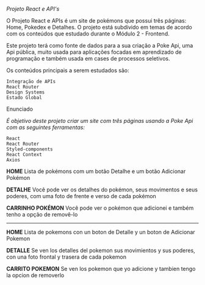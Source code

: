 _Projeto React e API's_

O Projeto React e APIs é um site de pokémons que possui três páginas: Home, Pokedex e Detalhes. 
O projeto está subdivido em temas de acordo com os conteúdos que estudado durante o Módulo 2 - Frontend.

Este projeto terá como fonte de dados para a sua criação a Poke Api, uma Api pública, muito usada para aplicações focadas em 
aprendizado de programação e também usada em cases de processos seletivos.

Os conteúdos principais a serem estudados são:

    Integração de APIs
    React Router
    Design Systems
    Estado Global

Enunciado

_É objetivo deste projeto criar um site com três páginas usando a Poke Api com as seguintes ferramentas:_

    React
    React Router
    Styled-components
    React Context
    Axios


**HOME**
Lista de pokémons com um botão Detalhe e um botão Adicionar Pokémon

**DETALHE**
Você pode ver os detalhes do pokémon, seus movimentos e seus poderes, com uma foto de frente e verso de cada pokémon

**CARRINHO POKÉMON**
Você pode ver o pokémon que adicionei e também tenho a opção de removê-lo
______________________________________________________________________________


**HOME**
Lista de pokemons con un boton de Detalle y un boton de Adicionar Pokemon

**DETALLE** 
Se ven los detalles del pokemon sus movimientos y sus poderes, con una foto frontal y trasera de cada pokemon

**CARRITO POKEMON**
Se ven los pokemon que yo adicione y tambien tengo la opcion de removerlo
